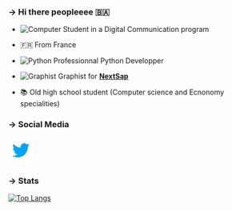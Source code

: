 ### → Hi there peopleeee 🇧🇦

 - <img alt="Computer" width="18px" src="https://slackmojis.com/emojis/792-computer/download"> Student in a Digital Communication program
 
 - 🇫🇷 From France
 - <img alt="Python" width="18px" src="https://emojis.slackmojis.com/emojis/images/1450319444/32/python.png?1450319444"> Professionnal Python Developper
 - <img alt="Graphist" width="18px" src="https://emojis.slackmojis.com/emojis/images/1464135070/463/fb-heart.gif?1464135070"> Graphist for <b><a href="https://github.com/NextSap">NextSap</a></b>
 - 📚 Old high school student (Computer science and Ecnonomy specialities)

### → Social Media
<a href="https://twitter.com/Asc_Mamak_"><img width="50px" alt="Twitter" src="https://raw.githubusercontent.com/github/explore/80688e429a7d4ef2fca1e82350fe8e3517d3494d/topics/twitter/twitter.png"/></a>

### → Stats

[![Top Langs](https://github-readme-stats.vercel.app/api/top-langs/?username=MamakMod&langs_count=8)](https://github.com/MamakMod/github-readme-stats)
